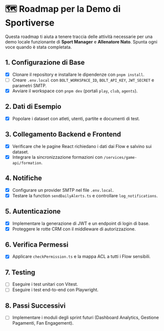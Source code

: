 # 🗺️ Roadmap per la Demo di Sportiverse

Questa roadmap ti aiuta a tenere traccia delle attività necessarie per una demo locale funzionante di **Sport Manager** e **Allenatore Nato**. Spunta ogni voce quando è stata completata.

## 1. Configurazione di Base
- [x] Clonare il repository e installare le dipendenze con `pnpm install`.
- [ ] Creare `.env.local` con `BOLT_WORKSPACE_ID`, `BOLT_API_KEY`, `JWT_SECRET` e parametri SMTP.
- [x] Avviare il workspace con `pnpm dev` (portali `play`, `club`, `agents`).

## 2. Dati di Esempio
- [x] Popolare i dataset con atleti, utenti, partite e documenti di test.

## 3. Collegamento Backend e Frontend
- [x] Verificare che le pagine React richiedano i dati dai Flow e salvino sui dataset.
- [x] Integrare la sincronizzazione formazioni con `/services/game-api/formation`.

## 4. Notifiche
- [x] Configurare un provider SMTP nel file `.env.local`.
- [x] Testare la function `sendDailyAlerts.ts` e controllare `log_notifications`.

## 5. Autenticazione
- [x] Implementare la generazione di JWT e un endpoint di login di base.
- [x] Proteggere le rotte CRM con il middleware di autorizzazione.

## 6. Verifica Permessi
- [x] Applicare `checkPermission.ts` e la mappa ACL a tutti i Flow sensibili.

## 7. Testing
- [ ] Eseguire i test unitari con Vitest.
- [ ] Eseguire i test end-to-end con Playwright.

## 8. Passi Successivi
- [ ] Implementare i moduli degli sprint futuri (Dashboard Analytics, Gestione Pagamenti, Fan Engagement).

